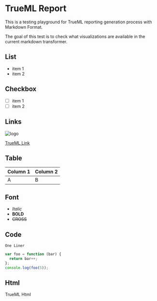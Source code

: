 # TrueML Report

This is a testing playground for TrueML reporting generation process with Markdown Format.

The goal of this test is to check what visualizations are available in the current markdown transformer.

## List

 - item 1
 - item 2

## Checkbox

 - [ ] item 1
 - [ ] item 2

## Links

![logo](https://avatars2.githubusercontent.com/u/74423449)

[TrueML Link](https://github.com/trueml)

## Table

| Column 1 | Column 2 |
| - | - |
| A | B |

## Font

 - _Italic_
 - **BOLD**
 - ~~CROSS~~

## Code

`One Liner`

``` js
var foo = function (bar) {
  return bar++;
};
console.log(foo(5));
```

## Html

<div> TrueML Html </div>

